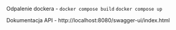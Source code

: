 Odpalenie dockera - 
`docker compose build`
`docker compose up`

Dokumentacja API - http://localhost:8080/swagger-ui/index.html


